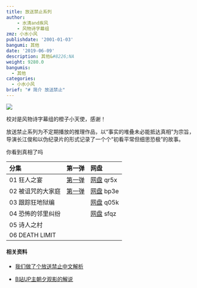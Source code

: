 ```yaml
---
title: 放送禁止系列
author: 
    - 水清and疾风
    - 风物诗字幕组
zmz: 小水小风
publishdate: '2001-01-03'
bangumi: 其他
date: '2019-06-09'
description: 其他&#8226;NA
weight: 9280.0
bangumis:
  - 其他
categories:
  - 小水小风
brief: "# 简介 放送禁止"
---
```




![](https://raw.githubusercontent.com/tcgriffith/owaraisite/master/static/tmpimg/hosokinshi.jpg)

校对是风物诗字幕组的橙子小天使，感谢！


放送禁止系列为不定期播放的推理作品，以“事实的堆叠未必能抵达真相”为宗旨，导演长江俊和以伪纪录片的形式记录了一个个“初看平常但细思恐极”的故事。

你看到真相了吗

|分集    |第一弹  |网盘 |
|:----|:----|:-----|
|01 狂人之宴|[第一弹](http://www.diyidan.com/main/post/6295053995636865358/detail/1?channel=share)|[网盘](https://pan.baidu.com/s/1kORCNCwuoEKZzILAGX7YGQ) qr5x|
|02 被诅咒的大家庭|[第一弹](http://www.diyidan.com/main/post/6295053995655654954/detail/1?channel=share)|[网盘](https://pan.baidu.com/s/1ZXkdXOu7Yllgu5oWL0ndfw) bp3e|
|03 跟踪狂地狱编||[网盘](https://pan.baidu.com/s/1dT9-u-VboHPZb26vE1uV0g) q05k|
|04 恐怖的邻里纠纷||[网盘](https://pan.baidu.com/s/1oFN9P9unvHtc5iDDBcs4jg) sfqz |
|05 诗人之村|||
|06 DEATH LIMIT|||




#### 相关资料

- [我们做了个放送禁止中文解析](http://fsjz.netlify.com)

- [B站UP主朝夕观影的解说](https://space.bilibili.com/3285014/video?keyword=%E6%94%BE%E9%80%81%E7%A6%81%E6%AD%A2)
